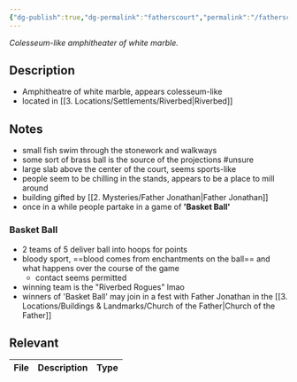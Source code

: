 ```yaml
---
{"dg-publish":true,"dg-permalink":"fatherscourt","permalink":"/fatherscourt/","dgHomeLink":true,"dgPassFrontmatter":false}
---
```


*Colesseum-like amphitheater of white marble.*

## Description
- Amphitheatre of white marble, appears colesseum-like
- located in [[3. Locations/Settlements/Riverbed|Riverbed]]

## Notes
- small fish swim through the stonework and walkways
- some sort of brass ball is the source of the projections #unsure 
- large slab above the center of the court, seems sports-like
- people seem to be chilling in the stands, appears to be a place to mill around
- building gifted by [[2. Mysteries/Father Jonathan|Father Jonathan]]
- once in a while people partake in a game of **'Basket Ball'**

### Basket Ball
- 2 teams of 5 deliver ball into hoops for points
- bloody sport, ==blood comes from enchantments on the ball== and what happens over the course of the game
	- contact seems permitted
- winning team is the "Riverbed Rogues" lmao
- winners of 'Basket Ball' may join in a fest with Father Jonathan in the [[3. Locations/Buildings & Landmarks/Church of the Father|Church of the Father]]

## Relevant
| File | Description | Type |
| ---- | ----------- | ---- |
